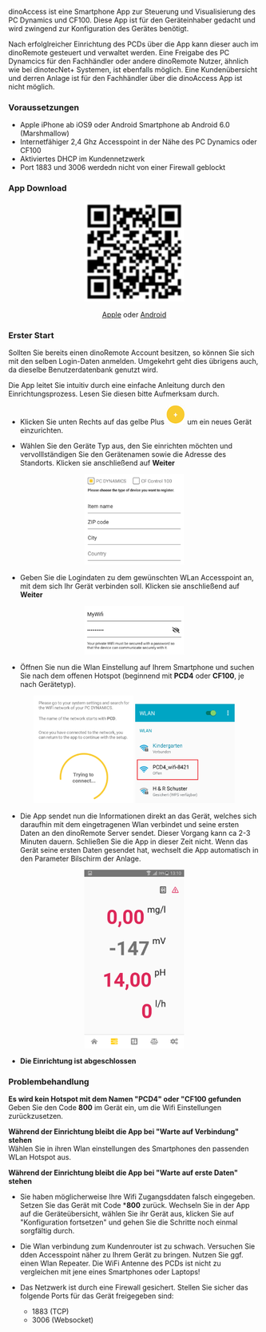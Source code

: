 dinoAccess ist eine Smartphone App zur Steuerung und Visualisierung des PC Dynamics und CF100. Diese App ist für den Geräteinhaber gedacht und wird zwingend zur Konfiguration des Gerätes benötigt.

Nach erfolglreicher Einrichtung des PCDs über die App kann dieser auch im dinoRemote gesteuert und verwaltet werden.
Eine Freigabe des PC Dynamcics für den Fachhändler oder andere dinoRemote Nutzer, ähnlich wie bei dinotecNet+ Systemen, ist ebenfalls möglich.  Eine Kundenübersicht und derren Anlage ist für den Fachhändler über die dinoAccess App ist nicht möglich.

### Voraussetzungen
- Apple iPhone ab iOS9 oder Android Smartphone ab Android 6.0 (Marshmallow)
- Internetfähiger 2,4 Ghz Accesspoint in der Nähe des PC Dynamics oder CF100
- Aktiviertes DHCP im Kundennetzwerk
- Port 1883 und 3006 werdedn nicht von einer Firewall geblockt

### App Download
 <div align=center>
  <img width="200" src="../assets/appstore.svg"/> 
  <p>
  
  [Apple](https://apps.apple.com/de/app/dinoaccess/id1474266309) oder [Android](https://play.google.com/store/apps/details?id=de.dinotec.dinoaccess)
   </p>
  </div>

### Erster Start

Sollten Sie bereits einen dinoRemote Account besitzen, so können Sie sich mit den selben Login-Daten anmelden. Umgekehrt geht dies übrigens auch, da dieselbe Benutzerdatenbank genutzt wird.

Die App leitet Sie intuitiv durch eine einfache Anleitung durch den Einrichtungsprozess. Lesen Sie diesen bitte Aufmerksam durch.


- Klicken Sie unten Rechts auf das gelbe Plus ![image alt text](../assets/dinoaccess/../dinoacccess/plus.png) um ein neues Gerät einzurichten.


- Wählen Sie den Geräte Typ aus, den Sie einrichten möchten und vervolllständigen Sie den Gerätenamen sowie die Adresse des Standorts. Klicken sie anschließend auf **Weiter**
<div align=center>
  <img width="200" src="../assets/dinoaccess/../dinoacccess/deviceinfo.png"/> 
</div>

- Geben Sie die Logindaten zu dem gewünschten WLan Accesspoint an, mit dem sich Ihr Gerät verbinden soll. Klicken sie anschließend auf **Weiter**

<div align=center>
  <img width="200" src="../assets/dinoaccess/../dinoacccess/wifi1.png"/> 
</div>

- Öffnen Sie nun die  Wlan Einstellung auf Ihrem Smartphone und suchen Sie nach dem offenen Hotspot (beginnend mit **PCD4** oder **CF100**, je nach Gerätetyp).
<div align=center>
<div class="row">
  <div class="column">
    <img width="200" src="../assets/dinoaccess/../dinoacccess/search.png" alt="Snow"> <img width="200" src="../assets/dinoaccess/../dinoacccess/wifi3.png" alt="Forest">
  </div>
</div>
</div>

- Die App sendet nun die Informationen direkt an das Gerät, welches sich daraufhin mit dem eingetragenen Wlan verbindet und seine ersten Daten an den dinoRemote Server sendet. Dieser Vorgang kann ca 2-3 Minuten dauern. Schließen Sie die App in dieser Zeit nicht. Wenn das Gerät seine ersten Daten gesendet hat, wechselt die App automatisch in den Parameter Bilschirm der Anlage.
  
<div align=center>
  <img width="200" src="../assets/dinoaccess/../dinoacccess/overview.png"/> 
</div>

- **Die Einrichtung ist abgeschlossen**



### Problembehandlung

**Es wird kein Hotspot mit dem Namen "PCD4" oder "CF100 gefunden**  
Geben Sie den Code **800** im Gerät ein, um die Wifi Einstellungen zurückzusetzen.

**Während der Einrichtung bleibt die App bei "Warte auf Verbindung" stehen**  
Wählen Sie in ihren Wlan einstellungen des Smartphones den passenden WLan Hotspot aus.

**Während der Einrichtung bleibt die App bei "Warte auf erste Daten" stehen**
- Sie haben möglicherweise Ihre Wifi Zugangsddaten falsch eingegeben. Setzen Sie das Gerät mit Code ***800** zurück.
 Wechseln Sie in der App auf die Geräteübersicht, wählen Sie ihr Gerät aus, klicken Sie auf "Konfiguration fortsetzen" und gehen Sie die Schritte noch einmal sorgfältig durch.

- Die Wlan verbindung zum Kundenrouter ist zu schwach. Versuchen Sie dden Accesspoint näher zu Ihrem Gerät zu bringen. Nutzen Sie ggf. einen Wlan Repeater. Die WiFi Antenne des PCDs ist nicht zu vergleichen mit jene eines Smartphones oder Laptops!

- Das Netzwerk ist durch eine Firewall gesichert. Stellen Sie sicher das folgende Ports für das Gerät freigegeben sind:
  - 1883 (TCP)
  - 3006 (Websocket)
